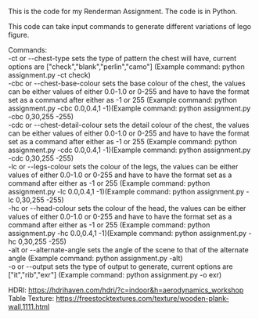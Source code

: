 This is the code for my Renderman Assignment. The code is in Python.  
  
This code can take input commands to generate different variations of lego figure.  
  
Commands:  
-ct or --chest-type sets the type of pattern the chest will have, current options are ["check","blank","perlin","camo"] (Example command: python assignment.py -ct check)  
-cbc or --chest-base-colour sets the base colour of the chest, the values can be either values of either 0.0-1.0 or 0-255 and have to have the format set as a command after either as -1 or 255 (Example command:  python assignment.py -cbc 0.0,0.4,1 -1)(Example command:  python assignment.py -cbc 0,30,255 -255)  
-cdc or --chest-detail-colour sets the detail colour of the chest, the values can be either values of either 0.0-1.0 or 0-255 and have to have the format set as a command after either as -1 or 255 (Example command:  python assignment.py -cdc 0.0,0.4,1 -1)(Example command:  python assignment.py -cdc 0,30,255 -255)  
-lc or --legs-colour sets the colour of the legs, the values can be either values of either 0.0-1.0 or 0-255 and have to have the format set as a command after either as -1 or 255 (Example command:  python assignment.py -lc 0.0,0.4,1 -1)(Example command:  python assignment.py -lc 0,30,255 -255)  
-hc or --head-colour sets the colour of the head, the values can be either values of either 0.0-1.0 or 0-255 and have to have the format set as a command after either as -1 or 255 (Example command:  python assignment.py -hc 0.0,0.4,1 -1)(Example command:  python assignment.py -hc 0,30,255 -255)  
-alt or --alternate-angle sets the angle of the scene to that of the alternate angle (Example command: python assignment.py -alt)  
-o or --output sets the type of output to generate, current options are ["it","rib","exr"] (Example command: python assignment.py -o exr)  
  
HDRI: https://hdrihaven.com/hdri/?c=indoor&h=aerodynamics_workshop
Table Texture: https://freestocktextures.com/texture/wooden-plank-wall,1111.html  

